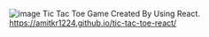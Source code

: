 ![image](https://user-images.githubusercontent.com/88556839/145008063-6a670d34-cd1c-46fc-a466-028b55f47fd2.png)
Tic Tac Toe Game Created By Using React.
https://amitkr1224.github.io/tic-tac-toe-react/
